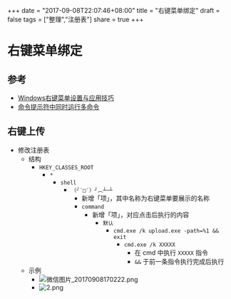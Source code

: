 +++
date = "2017-09-08T22:07:46+08:00"
title = "右键菜单绑定"
draft = false
tags = ["整理","注册表"]
share = true
+++

# 右键菜单绑定

## 参考
- [Windows右键菜单设置与应用技巧](http://www.cnblogs.com/russellluo/archive/2011/11/25/2263817.html)
- [命令提示符中同时运行多命令](http://www.45it.com/order/200512/3041.htm)

## 右键上传
- 修改注册表
    - 结构
        - `HKEY_CLASSES_ROOT`
            - `*`
                - `shell`
                    - `（╯‵□′）╯︵┴─┴`
                        - 新增「项」，其中名称为右键菜单要展示的名称
                        - `command`
                            - 新增「项」，对应点击后执行的内容
                                - `默认`
                                    - `cmd.exe /k upload.exe -path=%1 && exit`
                                        - `cmd.exe /k XXXXX`
                                            - 在 cmd 中执行 `XXXXX` 指令
                                            - `&&` 于前一条指令执行完成后执行
    - 示例
        - ![微信图片_20170908170222.png](http://otzm88f21.bkt.clouddn.com/425eca95-80af-4988-97fc-a1676e190dd4.png)
        - ![2.png](http://otzm88f21.bkt.clouddn.com/0a666895-6f16-4dc8-8a4b-5493713fc25f.png)
